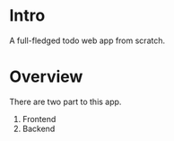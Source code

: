 # Intro

A full-fledged todo web app from scratch.

# Overview

There are two part to this app.

1. Frontend
2. Backend
